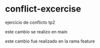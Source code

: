# conflict-excercise
ejercicio de conflicto tp2


este cambio se realizo en main

este cambio fue realizado en la rama feature

